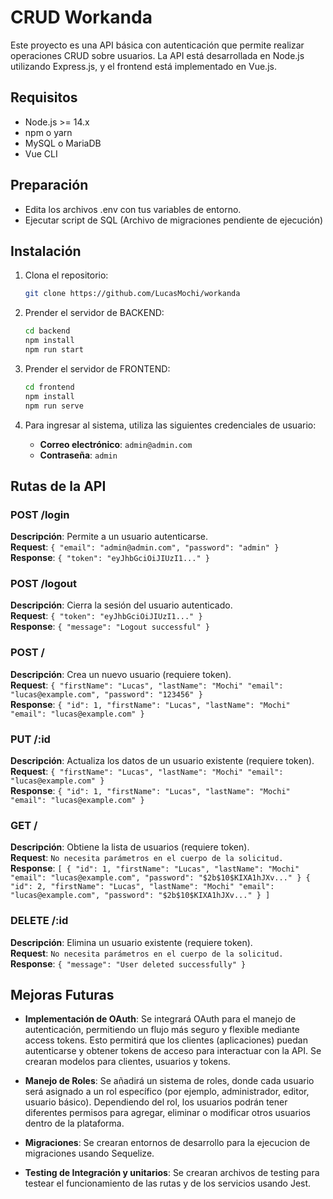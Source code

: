 # CRUD Workanda

Este proyecto es una API básica con autenticación que permite realizar operaciones CRUD sobre usuarios. La API está desarrollada en Node.js utilizando Express.js, y el frontend está implementado en Vue.js.

## Requisitos
- Node.js >= 14.x
- npm o yarn
- MySQL o MariaDB
- Vue CLI

## Preparación

- Edita los archivos .env con tus variables de entorno.
- Ejecutar script de SQL (Archivo de migraciones pendiente de ejecución)
   
## Instalación

1. Clona el repositorio:
   ```bash
   git clone https://github.com/LucasMochi/workanda
   ```

2. Prender el servidor de BACKEND:
   ```bash
   cd backend
   npm install
   npm run start
   ```
   
3. Prender el servidor de FRONTEND:
   ```bash
   cd frontend
   npm install
   npm run serve
   ```
4. Para ingresar al sistema, utiliza las siguientes credenciales de usuario:

   - **Correo electrónico**: `admin@admin.com`
   - **Contraseña**: `admin`

## Rutas de la API

### POST /login
**Descripción**: Permite a un usuario autenticarse.  
**Request**: `{ "email": "admin@admin.com", "password": "admin" }`  
**Response**: `{ "token": "eyJhbGciOiJIUzI1..." }`

### POST /logout
**Descripción**: Cierra la sesión del usuario autenticado.  
**Request**: `{ "token": "eyJhbGciOiJIUzI1..." }`  
**Response**: `{ "message": "Logout successful" }`

### POST /
**Descripción**: Crea un nuevo usuario (requiere token).  
**Request**: `{ "firstName": "Lucas", "lastName": "Mochi" "email": "lucas@example.com", "password": "123456" }`  
**Response**: `{ "id": 1, "firstName": "Lucas", "lastName": "Mochi" "email": "lucas@example.com" }`

### PUT /:id
**Descripción**: Actualiza los datos de un usuario existente (requiere token).  
**Request**: `{ "firstName": "Lucas", "lastName": "Mochi" "email": "lucas@example.com" }`  
**Response**: `{ "id": 1, "firstName": "Lucas", "lastName": "Mochi" "email": "lucas@example.com" }`

### GET /
**Descripción**: Obtiene la lista de usuarios (requiere token).  
**Request**: `No necesita parámetros en el cuerpo de la solicitud.`  
**Response**: `[ { "id": 1, "firstName": "Lucas", "lastName": "Mochi" "email": "lucas@example.com", "password": "$2b$10$KIXA1hJXv..." } { "id": 2, "firstName": "Lucas", "lastName": "Mochi" "email": "lucas@example.com", "password": "$2b$10$KIXA1hJXv..." } ]`

### DELETE /:id
**Descripción**: Elimina un usuario existente (requiere token).  
**Request**: `No necesita parámetros en el cuerpo de la solicitud.`  
**Response**: `{ "message": "User deleted successfully" }`

## Mejoras Futuras

- **Implementación de OAuth**: Se integrará OAuth para el manejo de autenticación, permitiendo un flujo más seguro y flexible mediante access tokens. Esto permitirá que los clientes (aplicaciones) puedan autenticarse y obtener tokens de acceso para interactuar con la API. Se crearan modelos para clientes, usuarios y tokens.

- **Manejo de Roles**: Se añadirá un sistema de roles, donde cada usuario será asignado a un rol específico (por ejemplo, administrador, editor, usuario básico). Dependiendo del rol, los usuarios podrán tener diferentes permisos para agregar, eliminar o modificar otros usuarios dentro de la plataforma.

- **Migraciones**: Se crearan entornos de desarrollo para la ejecucion de migraciones usando Sequelize.

- **Testing de Integración y unitarios**: Se crearan archivos de testing para testear el funcionamiento de las rutas y de los servicios usando Jest.
